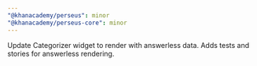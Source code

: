 ```yaml
---
"@khanacademy/perseus": minor
"@khanacademy/perseus-core": minor
---
```


Update Categorizer widget to render with answerless data. Adds tests and stories for answerless rendering.
